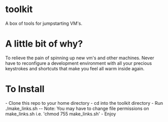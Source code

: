 toolkit
=======

A box of tools for jumpstarting VM's.


A little bit of why?
====================

To relieve the pain of spinning up new vm's and other machines.  Never have to reconfigure a development environment with all your precious keystrokes and shortcuts that make you feel all warm inside again.

<h1>To Install</h1> 
- Clone this repo to your home directory
- cd into the toolkit directory
- Run ./make_links.sh
   -- Note: You may have to change file permissions on make_links.sh i.e. 'chmod 755 make_links.sh'
- Enjoy
